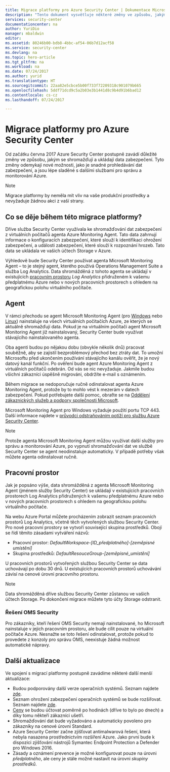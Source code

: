```yaml
---
title: Migrace platformy pro Azure Security Center | Dokumentace Microsoftu
description: "Tento dokument vysvětluje některé změny ve způsobu, jakým se shromažďují data ve službě Azure Security Center."
services: security-center
documentationcenter: na
author: YuriDio
manager: mbaldwin
editor: 
ms.assetid: 80246b00-bdb8-4bbc-af54-06b7d12acf58
ms.service: security-center
ms.devlang: na
ms.topic: hero-article
ms.tgt_pltfrm: na
ms.workload: na
ms.date: 07/24/2017
ms.author: yurid
ms.translationtype: HT
ms.sourcegitcommit: 22aa82e5cbce5b00f733f72209318c901079b665
ms.openlocfilehash: 5ddf71dcd9c5a2b03e3b1441d8c9b4d91b6bad12
ms.contentlocale: cs-cz
ms.lasthandoff: 07/24/2017

---
```

# <a name="azure-security-center-platform-migration"></a>Migrace platformy pro Azure Security Center

Od začátku června 2017 Azure Security Center postupně zavádí důležité změny ve způsobu, jakým se shromažďují a ukládají data zabezpečení.  Tyto změny odemykají nové možnosti, jako je snadné prohledávání dat zabezpečení, a jsou lépe sladěné s dalšími službami pro správu a monitorování Azure.

> [!NOTE]
> Migrace platformy by neměla mít vliv na vaše produkční prostředky a nevyžaduje žádnou akci z vaší strany.


## <a name="whats-happening-during-this-platform-migration"></a>Co se děje během této migrace platformy?

Dříve služba Security Center využívala ke shromažďování dat zabezpečení z virtuálních počítačů agenta Azure Monitoring Agent. Tato data zahrnují informace o konfiguracích zabezpečení, které slouží k identifikaci ohrožení zabezpečení, a události zabezpečení, které slouží k rozpoznání hrozeb. Tato data se ukládala ve vašich účtech Storage v Azure.

Výhledově bude Security Center používat agenta Microsoft Monitoring Agent – to je stejný agent, kterého používá Operations Management Suite a služba Log Analytics. Data shromážděná z tohoto agenta se ukládají v existujících [pracovním prostoru](../log-analytics/log-analytics-manage-access.md) *Log Analytics* přidruženém k vašemu předplatnému Azure nebo v nových pracovních prostorech s ohledem na geografickou polohu virtuálního počítače.

## <a name="agent"></a>Agent

V rámci přechodu se agent Microsoft Monitoring Agent (pro [Windows](../log-analytics/log-analytics-windows-agents.md) nebo [Linux](../log-analytics/log-analytics-linux-agents.md)) nainstaluje na všech virtuálních počítačích Azure, ze kterých se aktuálně shromažďují data.  Pokud je na virtuálním počítači agent Microsoft Monitoring Agent již nainstalovaný, Security Center bude využívat stávajícího nainstalovaného agenta.

Oba agenti budou po nějakou dobu (obvykle několik dnů) pracovat souběžně, aby se zajistil bezproblémový přechod bez ztráty dat. To umožní Microsoftu před ukončením používání stávajícího kanálu ověřit, že je nový datový kanál funkční. Po ověření bude agent Azure Monitoring Agent z virtuálních počítačů odebrán. Od vás se nic nevyžaduje. Jakmile budou všichni zákazníci úspěšně migrováni, obdržíte e-mail s oznámením.
 
Během migrace se nedoporučuje ručně odinstalovat agenta Azure Monitoring Agent, protože by to mohlo vést k mezerám v datech zabezpečení. Pokud potřebujete další pomoc, obraťte se na [Oddělení zákaznických služeb a podpory společnosti Microsoft](https://support.microsoft.com/contactus/). 

Microsoft Monitoring Agent pro Windows vyžaduje použití portu TCP 443. Další informace najdete v [průvodci odstraňováním potíží pro službu Azure Security Center](security-center-troubleshooting-guide.md).


> [!NOTE] 
> Protože agenta Microsoft Monitoring Agent můžou využívat další služby pro správu a monitorování Azure, po vypnutí shromažďování dat ve službě Security Center se agent neodinstaluje automaticky. V případě potřeby však můžete agenta odinstalovat ručně.

## <a name="workspace"></a>Pracovní prostor

Jak je popsáno výše, data shromážděná z agenta Microsoft Monitoring Agent (jménem služby Security Center) se ukládají v existujících pracovních prostorech Log Analytics přidružených k vašemu předplatnému Azure nebo v nových pracovních prostorech s ohledem na geografickou polohu virtuálního počítače.

Na webu Azure Portal můžete procházením zobrazit seznam pracovních prostorů Log Analytics, včetně těch vytvořených službou Security Center. Pro nové pracovní prostory se vytvoří související skupina prostředků. Obojí se řídí těmito zásadami vytváření názvů:

- Pracovní prostor: *DefaultWorkspace-[ID_předplatného]-[zeměpisné umístění]*
- Skupina prostředků: *DefaultResouceGroup-[zeměpisné_umístění]* 
 
U pracovních prostorů vytvořených službou Security Center se data uchovávají po dobu 30 dnů. U existujících pracovních prostorů uchovávání závisí na cenové úrovni pracovního prostoru.

> [!NOTE]
> Data shromážděná dříve službou Security Center zůstanou ve vašich účtech Storage. Po dokončení migrace můžete tyto účty Storage odstranit.

### <a name="oms-security-solution"></a>Řešení OMS Security 

Pro zákazníky, kteří řešení OMS Security nemají nainstalované, ho Microsoft nainstaluje v jejich pracovním prostoru, ale bude cílit pouze na virtuální počítače Azure. Nesnažte se toto řešení odinstalovat, protože pokud to provedete z konzoly pro správu OMS, neexistuje žádná možnost automatické nápravy.


## <a name="other-updates"></a>Další aktualizace

Ve spojení s migrací platformy postupně zavádíme některé další menší aktualizace:

- Budou podporovány další verze operačních systémů. Seznam najdete [zde](security-center-faq.md#virtual-machines).
- Seznam ohrožení zabezpečení operačních systémů se bude rozšiřovat. Seznam najdete [zde](https://gallery.technet.microsoft.com/Azure-Security-Center-a789e335).
- [Ceny](https://azure.microsoft.com/pricing/details/security-center/) se budou účtovat poměrně po hodinách (dříve to bylo po dnech) a díky tomu někteří zákazníci ušetří.
- Shromažďování dat bude vyžadováno a automaticky povoleno pro zákazníky na cenové úrovni Standard.
- Azure Security Center začne zjišťovat antimalwarová řešení, která nebyla nasazena prostřednictvím rozšíření Azure. Jako první bude k dispozici zjišťování nástrojů Symantec Endpoint Protection a Defender pro Windows 2016.
- Zásady a oznámení prevence je možné konfigurovat pouze na úrovni *předplatného*, ale ceny je stále možné nastavit na úrovni *skupiny prostředků*.


